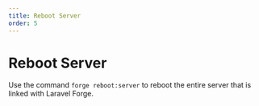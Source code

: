 ```yaml
---
title: Reboot Server
order: 5
---
```


# Reboot Server

Use the command `forge reboot:server` to reboot the entire server that is linked with Laravel Forge.
